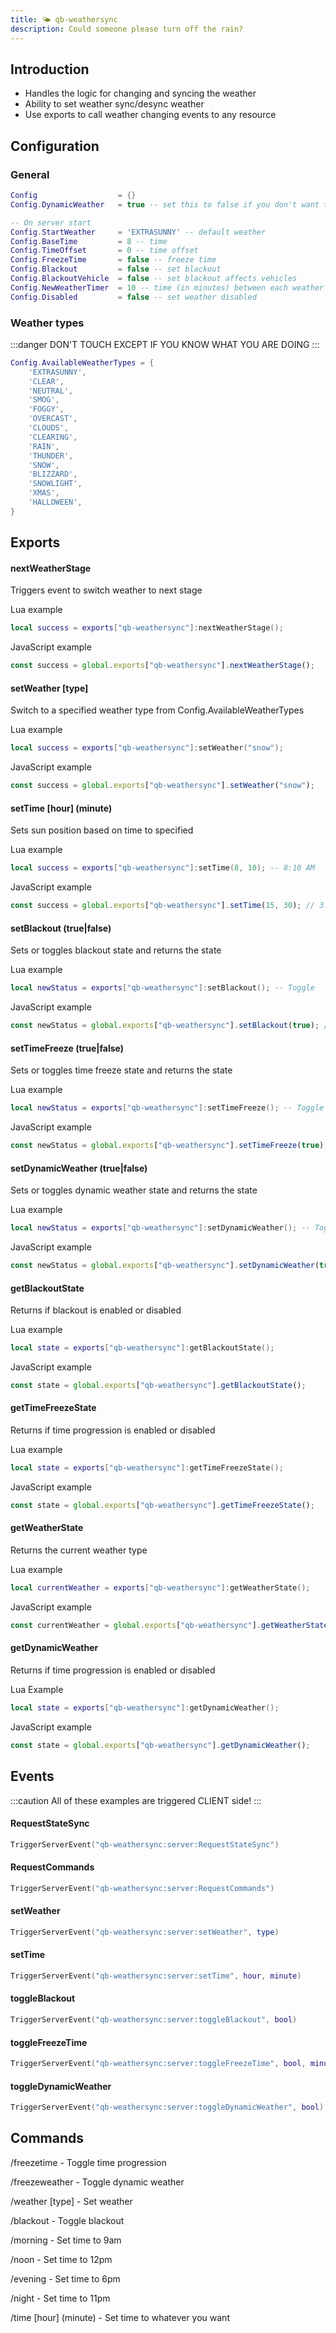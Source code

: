 ```yaml
---
title: 🌤 qb-weathersync
description: Could someone please turn off the rain?
---
```


## Introduction

* Handles the logic for changing and syncing the weather
* Ability to set weather sync/desync weather&#x20;
* Use exports to call weather changing events to any resource

## Configuration

### General

```lua
Config                  = {}
Config.DynamicWeather   = true -- set this to false if you don't want the weather to change automatically every 10 minutes.

-- On server start
Config.StartWeather     = 'EXTRASUNNY' -- default weather
Config.BaseTime         = 8 -- time     
Config.TimeOffset       = 0 -- time offset 
Config.FreezeTime       = false -- freeze time 
Config.Blackout         = false -- set blackout                                 
Config.BlackoutVehicle  = false -- set blackout affects vehicles                
Config.NewWeatherTimer  = 10 -- time (in minutes) between each weather change   
Config.Disabled         = false -- set weather disabled                         
```

### Weather types

:::danger
DON'T TOUCH EXCEPT IF YOU KNOW WHAT YOU ARE DOING
:::

```lua
Config.AvailableWeatherTypes = {
    'EXTRASUNNY',
    'CLEAR',
    'NEUTRAL',
    'SMOG',
    'FOGGY',
    'OVERCAST',
    'CLOUDS',
    'CLEARING',
    'RAIN',
    'THUNDER',
    'SNOW',
    'BLIZZARD',
    'SNOWLIGHT',
    'XMAS',
    'HALLOWEEN',
}
```

## Exports

#### nextWeatherStage

Triggers event to switch weather to next stage

Lua example

```lua
local success = exports["qb-weathersync"]:nextWeatherStage();
```

JavaScript example

```javascript
const success = global.exports["qb-weathersync"].nextWeatherStage();
```

#### setWeather \[type]

Switch to a specified weather type from Config.AvailableWeatherTypes

Lua example

```lua
local success = exports["qb-weathersync"]:setWeather("snow");
```

JavaScript example

```javascript
const success = global.exports["qb-weathersync"].setWeather("snow");
```

#### setTime \[hour] (minute)

Sets sun position based on time to specified

Lua example

```lua
local success = exports["qb-weathersync"]:setTime(8, 10); -- 8:10 AM
```

JavaScript example

```javascript
const success = global.exports["qb-weathersync"].setTime(15, 30); // 3:30PM
```

#### setBlackout (true|false)

Sets or toggles blackout state and returns the state

Lua example

```lua
local newStatus = exports["qb-weathersync"]:setBlackout(); -- Toggle
```

JavaScript example

```javascript
const newStatus = global.exports["qb-weathersync"].setBlackout(true); // Enable
```

#### setTimeFreeze (true|false)

Sets or toggles time freeze state and returns the state

Lua example

```lua
local newStatus = exports["qb-weathersync"]:setTimeFreeze(); -- Toggle
```

JavaScript example

```javascript
const newStatus = global.exports["qb-weathersync"].setTimeFreeze(true); // Enable
```

#### setDynamicWeather (true|false)

Sets or toggles dynamic weather state and returns the state

Lua example

```lua
local newStatus = exports["qb-weathersync"]:setDynamicWeather(); -- Toggle
```

JavaScript example

```javascript
const newStatus = global.exports["qb-weathersync"].setDynamicWeather(true); // Enable
```

#### getBlackoutState

Returns if blackout is enabled or disabled

Lua example

```lua
local state = exports["qb-weathersync"]:getBlackoutState();
```

JavaScript example

```javascript
const state = global.exports["qb-weathersync"].getBlackoutState();
```

#### getTimeFreezeState

Returns if time progression is enabled or disabled

Lua example

```lua
local state = exports["qb-weathersync"]:getTimeFreezeState();
```

JavaScript example

```javascript
const state = global.exports["qb-weathersync"].getTimeFreezeState();
```

#### getWeatherState

Returns the current weather type

Lua example

```lua
local currentWeather = exports["qb-weathersync"]:getWeatherState();
```

JavaScript example

```javascript
const currentWeather = global.exports["qb-weathersync"].getWeatherState();
```

#### getDynamicWeather

Returns if time progression is enabled or disabled

Lua Example

```lua
local state = exports["qb-weathersync"]:getDynamicWeather();
```

JavaScript example

```javascript
const state = global.exports["qb-weathersync"].getDynamicWeather();
```

## Events

:::caution
All of these examples are triggered CLIENT side!
:::

#### RequestStateSync

```lua
TriggerServerEvent("qb-weathersync:server:RequestStateSync")
```

#### RequestCommands

```lua
TriggerServerEvent("qb-weathersync:server:RequestCommands")
```

#### setWeather

```lua
TriggerServerEvent("qb-weathersync:server:setWeather", type)
```

#### setTime

```lua
TriggerServerEvent("qb-weathersync:server:setTime", hour, minute)
```

#### toggleBlackout

```lua
TriggerServerEvent("qb-weathersync:server:toggleBlackout", bool)
```

#### toggleFreezeTime

```lua
TriggerServerEvent("qb-weathersync:server:toggleFreezeTime", bool, minute)
```

#### toggleDynamicWeather

```lua
TriggerServerEvent("qb-weathersync:server:toggleDynamicWeather", bool)
```

## Commands

/freezetime - Toggle time progression

/freezeweather - Toggle dynamic weather

/weather \[type] - Set weather

/blackout - Toggle blackout

/morning - Set time to 9am

/noon - Set time to 12pm

/evening - Set time to 6pm

/night - Set time to 11pm

/time \[hour] (minute) - Set time to whatever you want
